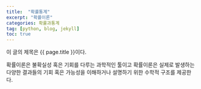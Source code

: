 ```yaml
---
title:  "확률통계"
excerpt: "확률이론"
categories: 확률과통계
tag: [python, blog, jekyll]
toc: true
---
```


이 글의 제목은 {{ page.title }}이다.

확률이론은 불확실성 혹은 기회를 다루는 과학적인 툴이고 확률이론은 실제로 발생하는 다양한 결과들의 기회 혹은 가능성을 이해하거나 설명하기 위한 수학적 구조를 제공한다.
